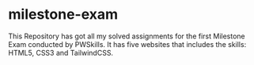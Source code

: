 # milestone-exam
This Repository has got all my solved assignments for the first Milestone Exam conducted by PWSkills. It has five websites that includes the skills: HTML5, CSS3 and TailwindCSS.
